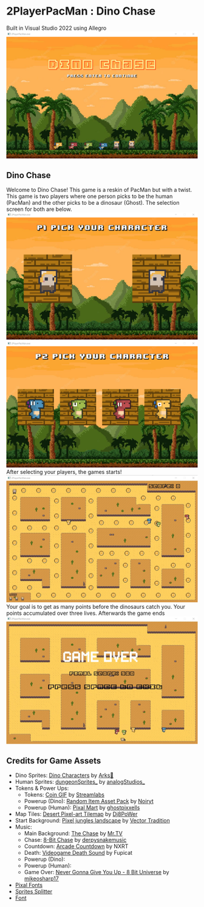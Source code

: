# 2PlayerPacMan : Dino Chase

Built in Visual Studio 2022 using Allegro\
![DC Start](/2PlayerPacMan/Assets/gitstart.png)


## Dino Chase
Welcome to Dino Chase! This game is a reskin of PacMan but with a twist. This game is two players where one person picks to be the human (PacMan) and the other picks to be a dinosaur (Ghost). The selection screen for both are below. 
![DC Start](/2PlayerPacMan/Assets/gitp1.png)
![DC Start](/2PlayerPacMan/Assets/gitp2.png)
After selecting your players, the games starts!
![Maze](/2PlayerPacMan/Assets/gitmaze.jpg)
Your goal is to get as many points before the dinosaurs catch you. Your points accumulated over three lives. Afterwards the game ends
![Game Over](/2PlayerPacMan/Assets/gitover.jpg)

## Credits for Game Assets
- Dino Sprites: [Dino Characters](https://arks.itch.io/dino-characters) by [Arks💢](https://arks.itch.io/)
- Human Sprites: [dungeonSprites_](https://analogstudios.itch.io/dungeonsprites) by [analogStudios_](https://analogstudios.itch.io/)
- Tokens & Power Ups:
  - Tokens: [Coin GIF](https://gfycat.com/babyishnearblackbear) by [Streamlabs](https://gfycat.com/@streamlabs-upload)
  - Powerup (Dino): [Random Item Asset Pack](https://noiryt.itch.io/32x32-random-item-asset-pack) by [Noiryt](https://noiryt.itch.io/)
  - Powerup (Human): [Pixal Mart](https://ghostpixxells.itch.io/pixel-mart) by [ghostpixxells](https://ghostpixxells.itch.io/)
- Map Tiles: [Desert Pixel-art Tilemap](https://dj8power.itch.io/desert-tilemap) by [Dj8PoWer](https://dj8power.itch.io/)
- Start Background: [Pixel jungles landscape](https://stock.adobe.com/images/8bit-pixel-jungles-landscape-game-level-background-with-forest-trees-and-palms-vector-pixel-art-8-bit-arcade-video-game-background-of-wild-tropical-rainforest-palm-trees-and-mountains/506981216?as_campaign=ftmigration2&as_channel=dpcft&as_campclass=brand&as_source=ft_web&as_camptype=acquisition&as_audience=users&as_content=closure_asset-detail-page) by [Vector Tradition](https://stock.adobe.com/contributor/201100175/vector-tradition?load_type=author&prev_url=detail)
- Music:
  - Main Background: [The Chase](https://www.youtube.com/watch?v=O8MH3JhD85U) by [Mr.TV](https://open.spotify.com/artist/6SpRZcn1m0DK3ncQMkgyG1)
  - Chase: [8-Bit Chase](https://soundcloud.com/derpysnakemusic/8-bit-chase) by [derpysnakemusic](https://soundcloud.com/derpysnakemusic)
  - Countdown: [Arcade Countdown](https://pixabay.com/sound-effects/arcade-countdown-7007/) by NXRT
  - Death: [Videogame Death Sound](https://pixabay.com/sound-effects/videogame-death-sound-43894/) by Fupicat
  - Powerup (Dino): 
  - Powerup (Human): 
  - Game Over: [Never Gonna Give You Up - 8 Bit Universe](https://soundcloud.com/mikeosharp17/never-gonna-give-you-up-8-bit-remix-cover-version-tribute-to-rick-astley-8-bit-universe) by [mikeosharp17](https://soundcloud.com/mikeosharp17)
- [Pixal Fonts](https://fontmeme.com/pixel-fonts/)
- [Sprites Splitter](https://ezgif.com/sprite-cutter)
- [Font](https://www.1001fonts.com/origami-mommy-font.html)
